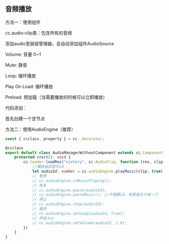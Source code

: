 ## 音频播放

方法一：使用组件

cc.audio-clip类：包含所有的音频

添加audio至层级管理器，会自动添加组件AudioSource

Volume: 音量 0~1

Mute: 静音

Loop: 循环播放

Play On Load: 循环播放

Preload: 预加载（当需要播放的时候可以立即播放）

代码添加：

首先创建一个空节点



方法二：使用AudioEngine（推荐）

```typescript
const { ccclass, property } = cc._decorator;

@ccclass
export default class AudioManagerWithoutComponent extends cc.Component {
    protected start(): void {
        cc.loader.loadRes("vixtory", cc.AudioClip, function (res, clip) {
            //播放返回音乐id
            let audioId: number = cc.audioEngine.playMusic(clip, true);
            // 暂停
            // cc.audioEngine.isMusicPlaying();
            // 恢复
            // cc.audioEngine.pause(audioId);
            // cc.audioEngine.pauseMusic(); //不需要id，背景音乐只有一个
            // 停止
            // cc.audioEngine.stop(audioId);
            // 循环
            // cc.audioEngine.setLoop(audioId, true);
            // 声音大小
            // cc.audioEngine.setVolume(audioId, 1.0);
        })
    }
}
```

